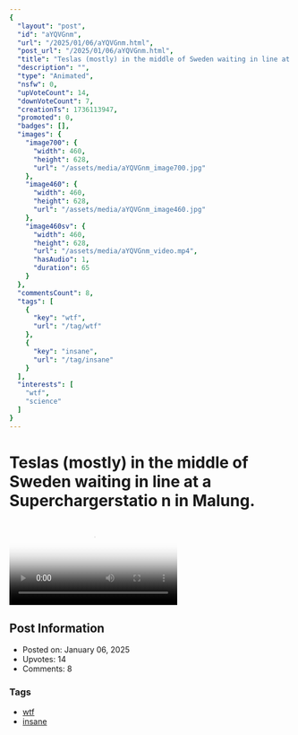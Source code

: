 ```yaml
---
{
  "layout": "post",
  "id": "aYQVGnm",
  "url": "/2025/01/06/aYQVGnm.html",
  "post_url": "/2025/01/06/aYQVGnm.html",
  "title": "Teslas (mostly) in the middle of Sweden waiting in line at a Superchargerstatio n in Malung.",
  "description": "",
  "type": "Animated",
  "nsfw": 0,
  "upVoteCount": 14,
  "downVoteCount": 7,
  "creationTs": 1736113947,
  "promoted": 0,
  "badges": [],
  "images": {
    "image700": {
      "width": 460,
      "height": 628,
      "url": "/assets/media/aYQVGnm_image700.jpg"
    },
    "image460": {
      "width": 460,
      "height": 628,
      "url": "/assets/media/aYQVGnm_image460.jpg"
    },
    "image460sv": {
      "width": 460,
      "height": 628,
      "url": "/assets/media/aYQVGnm_video.mp4",
      "hasAudio": 1,
      "duration": 65
    }
  },
  "commentsCount": 8,
  "tags": [
    {
      "key": "wtf",
      "url": "/tag/wtf"
    },
    {
      "key": "insane",
      "url": "/tag/insane"
    }
  ],
  "interests": [
    "wtf",
    "science"
  ]
}
---
```


# Teslas (mostly) in the middle of Sweden waiting in line at a Superchargerstatio n in Malung.

<video controls playsinline loop poster="/assets/media/aYQVGnm_image460.jpg">
  <source src="/assets/media/aYQVGnm_video.mp4" type="video/mp4">
  Your browser does not support the video tag.
</video>

## Post Information

- Posted on: January 06, 2025
- Upvotes: 14
- Comments: 8

### Tags

- [wtf](/tag/wtf)
- [insane](/tag/insane)
